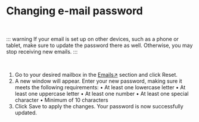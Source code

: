 # Changing e-mail password

<br>

::: warning
If your email is set up on other devices, such as a phone or tablet, make sure to update the password there as well. Otherwise, you may stop receiving new emails.
:::

<br>


1. Go to your desired mailbox in the [Emails↗](https://cloud.envision.nl/emails) section and click Reset.
2. A new window will appear. Enter your new password, making sure it meets the following requirements:
	•	At least one lowercase letter
	•	At least one uppercase letter
	•	At least one number
	•	At least one special character
	•	Minimum of 10 characters
3. Click Save to apply the changes. Your password is now successfully updated.


